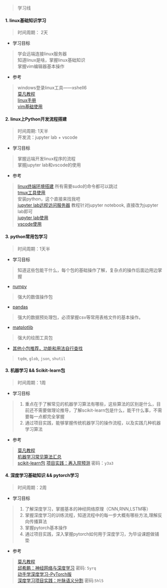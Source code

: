 > 学习线

#### 1. linux基础知识学习
> 时间周期： 2天

- 学习目标
> 学会远端连接linux服务器  
> 知道linux是啥，掌握linux基础知识  
> 掌握vim编辑器基本操作    

- 参考
> windows登录linux工具——xshell6  
> [莫凡教程](https://morvanzhou.github.io/tutorials/others/linux-basic/)  
> [linux手册](https://www.linuxcool.com/)  
> [vim基础使用](https://www.runoob.com/linux/linux-vim.html)

#### 2. linux上Python开发流程搭建
> 时间周期: 1天半  
> 开发流：jupyter lab + vscode

- 学习目标
> 掌握远端开发linux程序的流程  
> 掌握jupyter lab和vscode的使用  

- 参考
> [linux终端环境搭建](https://www.cnblogs.com/EasonJim/p/7863099.html) 所有需要sudo的命令都可以跳过  
> [tmux工具使用](https://zhuanlan.zhihu.com/p/41094989)  
> 安装python，这个直接来找我吧  
> [jupyter lab远程访问服务器](https://blog.csdn.net/a819825294/article/details/55657496) 教程针对jupyter notebook, 直接改为jupyter lab即可  
> [jupyter lab使用](https://zhuanlan.zhihu.com/p/38612108)  
> [vscode使用](./vscode.md)

#### 3. python常用包学习
> 时间周期：1天半  

- 学习目标
> 知道这些包能干什么，每个包的基础操作了解，复杂点的操作后面边用边掌握  

- [numpy](https://www.numpy.org.cn/)
> 强大的数值操作包

- [pandas](https://www.pypandas.cn/docs/)
> 强大的数据预处理包，必须掌握csv等常用表格文件的基本操作。

- [matplotlib](https://www.matplotlib.org.cn/)
> 强大的绘图工具包

- [其他小包推荐，功能和用法自行查找](http://www.google.com)
> `tqdm`, `glob`, `json`, `shutil`


#### 3. 机器学习 && Scikit-learn包
> 时间周期：1周    

- 学习目标
> 1. 重点在于了解常见的机器学习算法有哪些，这些算法的区别是什么，目前还不需要做理论推导，了解scikit-learn包是什么，能干什么事，不需要每一点都完全掌握
> 2. 通过项目实践，能够掌握传统机器学习的操作流程，以及实践几种机器学习算法    

- 参考
> [莫凡教程](https://morvanzhou.github.io/tutorials/machine-learning/sklearn/)  
> [机器学习常见算法汇总](https://www.cnblogs.com/maybe2030/p/4665816.html)  
> [scikit-learn包](https://sklearn.apachecn.org/)
> [项目实践：再入院预测](https://pan.baidu.com/s/1XwGj4B6hWKQHtV6gfjB7zQ) 密码：`y3a3`

#### 4. 深度学习基础知识 && pytorch学习
> 时间周期：2周

- 学习目标
> 1. 了解深度学习，掌握基本的神经网络原理（CNN,RNN,LSTM等）  
> 2. 掌握深度学习的训练流程，知道流程中的每一步大概有哪些方法,理解反向传播算法  
> 3. 掌握pytorch基本操作  
> 4. 通过项目实践，深入掌握pytorch如何用于深度学习，为毕设课题做铺垫

- 参考
> [莫凡教程](https://morvanzhou.github.io/tutorials/machine-learning/torch/)  
> [邱希鹏：神经网络与深度学习](https://pan.baidu.com/s/1Ui_smvv_aPXFVYhwMGKpPQ)  密码: `5yrq`  
> [动手学深度学习-PyTorch版](https://github.com/ShusenTang/Dive-into-DL-PyTorch)    
> [深度学习项目实践：叶脉语义分割](https://pan.baidu.com/s/1bQQpc_-bEQJloknmvwrE2Q) 密码:`5hl5`  